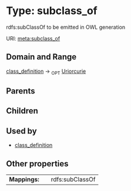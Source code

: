 
# Type: subclass_of


rdfs:subClassOf to be emitted in OWL generation

URI: [meta:subclass_of](https://w3id.org/biolink/biolinkml/meta/subclass_of)


## Domain and Range

[class_definition](class_definition.md) ->  <sub>OPT</sub> [Uriorcurie](type/Uriorcurie.md)

## Parents


## Children


## Used by

 * [class_definition](class_definition.md)

## Other properties

|  |  |  |
| --- | --- | --- |
| **Mappings:** | | rdfs:subClassOf |


